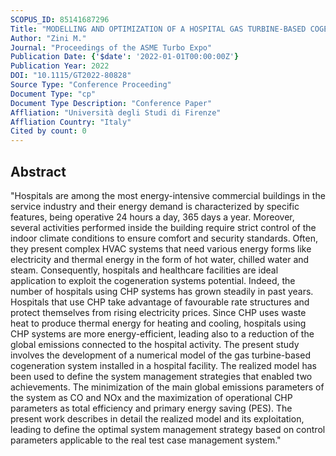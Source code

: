 ```yaml
---
SCOPUS_ID: 85141687296
Title: "MODELLING AND OPTIMIZATION OF A HOSPITAL GAS TURBINE-BASED COGENERATION SYSTEM"
Author: "Zini M."
Journal: "Proceedings of the ASME Turbo Expo"
Publication Date: {'$date': '2022-01-01T00:00:00Z'}
Publication Year: 2022
DOI: "10.1115/GT2022-80828"
Source Type: "Conference Proceeding"
Document Type: "cp"
Document Type Description: "Conference Paper"
Affliation: "Università degli Studi di Firenze"
Affliation Country: "Italy"
Cited by count: 0
---
```


## Abstract
"Hospitals are among the most energy-intensive commercial buildings in the service industry and their energy demand is characterized by specific features, being operative 24 hours a day, 365 days a year. Moreover, several activities performed inside the building require strict control of the indoor climate conditions to ensure comfort and security standards. Often, they present complex HVAC systems that need various energy forms like electricity and thermal energy in the form of hot water, chilled water and steam. Consequently, hospitals and healthcare facilities are ideal application to exploit the cogeneration systems potential. Indeed, the number of hospitals using CHP systems has grown steadily in past years. Hospitals that use CHP take advantage of favourable rate structures and protect themselves from rising electricity prices. Since CHP uses waste heat to produce thermal energy for heating and cooling, hospitals using CHP systems are more energy-efficient, leading also to a reduction of the global emissions connected to the hospital activity. The present study involves the development of a numerical model of the gas turbine-based cogeneration system installed in a hospital facility. The realized model has been used to define the system management strategies that enabled two achievements. The minimization of the main global emissions parameters of the system as CO and NOx and the maximization of operational CHP parameters as total efficiency and primary energy saving (PES). The present work describes in detail the realized model and its exploitation, leading to define the optimal system management strategy based on control parameters applicable to the real test case management system."
